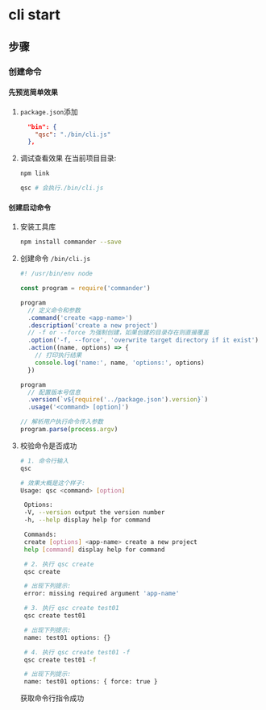 # cli start

## 步骤

### 创建命令

#### 先预览简单效果

1. `package.json`添加

   ```json
     "bin": {
       "qsc": "./bin/cli.js"
     },
   ```

2. 调试查看效果
   在当前项目目录:

   ```bash
   npm link

   qsc # 会执行./bin/cli.js
   ```

#### 创建启动命令

1. 安装工具库
   ```bash
   npm install commander --save
   ```
2. 创建命令
   `/bin/cli.js `

   ```js
   #! /usr/bin/env node

   const program = require('commander')

   program
     // 定义命令和参数
     .command('create <app-name>')
     .description('create a new project')
     // -f or --force 为强制创建，如果创建的目录存在则直接覆盖
     .option('-f, --force', 'overwrite target directory if it exist')
     .action((name, options) => {
       // 打印执行结果
       console.log('name:', name, 'options:', options)
     })

   program
     // 配置版本号信息
     .version(`v${require('../package.json').version}`)
     .usage('<command> [option]')

   // 解析用户执行命令传入参数
   program.parse(process.argv)
   ```

3. 校验命令是否成功

   ```bash
   # 1. 命令行输入
   qsc

   # 效果大概是这个样子:
   Usage: qsc <command> [option]

    Options:
    -V, --version output the version number
    -h, --help display help for command

    Commands:
    create [options] <app-name> create a new project
    help [command] display help for command

    # 2. 执行 qsc create
    qsc create

    # 出现下列提示:
    error: missing required argument 'app-name'

    # 3. 执行 qsc create test01
    qsc create test01

    # 出现下列提示:
    name: test01 options: {}

    # 4. 执行 qsc create test01 -f
    qsc create test01 -f

    # 出现下列提示:
    name: test01 options: { force: true }

   ```

   获取命令行指令成功

